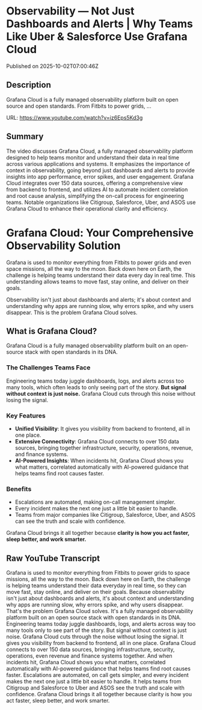 # Observability — Not Just Dashboards and Alerts | Why Teams Like Uber &amp; Salesforce Use Grafana Cloud

Published on 2025-10-02T07:00:46Z

## Description

Grafana Cloud is a fully managed observability platform built on open source and open standards. From Fitbits to power grids, ...

URL: https://www.youtube.com/watch?v=iz6Eps5Kd3g

## Summary

The video discusses Grafana Cloud, a fully managed observability platform designed to help teams monitor and understand their data in real time across various applications and systems. It emphasizes the importance of context in observability, going beyond just dashboards and alerts to provide insights into app performance, error spikes, and user engagement. Grafana Cloud integrates over 150 data sources, offering a comprehensive view from backend to frontend, and utilizes AI to automate incident correlation and root cause analysis, simplifying the on-call process for engineering teams. Notable organizations like Citigroup, Salesforce, Uber, and ASOS use Grafana Cloud to enhance their operational clarity and efficiency.

# Grafana Cloud: Your Comprehensive Observability Solution

Grafana is used to monitor everything from Fitbits to power grids and even space missions, all the way to the moon. Back down here on Earth, the challenge is helping teams understand their data every day in real time. This understanding allows teams to move fast, stay online, and deliver on their goals.

Observability isn't just about dashboards and alerts; it's about context and understanding why apps are running slow, why errors spike, and why users disappear. This is the problem Grafana Cloud solves. 

## What is Grafana Cloud?

Grafana Cloud is a fully managed observability platform built on an open-source stack with open standards in its DNA. 

### The Challenges Teams Face

Engineering teams today juggle dashboards, logs, and alerts across too many tools, which often leads to only seeing part of the story. **But signal without context is just noise.** Grafana Cloud cuts through this noise without losing the signal. 

### Key Features

- **Unified Visibility**: It gives you visibility from backend to frontend, all in one place.
- **Extensive Connectivity**: Grafana Cloud connects to over 150 data sources, bringing together infrastructure, security, operations, revenue, and finance systems.
- **AI-Powered Insights**: When incidents hit, Grafana Cloud shows you what matters, correlated automatically with AI-powered guidance that helps teams find root causes faster.

### Benefits

- Escalations are automated, making on-call management simpler.
- Every incident makes the next one just a little bit easier to handle.
- Teams from major companies like Citigroup, Salesforce, Uber, and ASOS can see the truth and scale with confidence.

Grafana Cloud brings it all together because **clarity is how you act faster, sleep better, and work smarter.**

## Raw YouTube Transcript

Grafana is used to monitor everything
from Fitbits to power grids to space missions, all the way to the
moon. Back down here on Earth, the challenge is helping teams understand
their data everyday in real time, so they can move fast, stay
online, and deliver on their goals. Because observability isn't just
about dashboards and alerts, it's about context and understanding
why apps are running slow, why errors spike, and why users disappear. That's the problem Grafana Cloud solves. It's a fully managed
observability platform built
on an open source stack with open standards in its DNA. Engineering
teams today juggle dashboards, logs, and alerts across way too many
tools only to see part of the story. But signal without context is just noise. Grafana Cloud cuts through the
noise without losing the signal. It gives you visibility from backend
to frontend, all in one place. Grafana Cloud connects to over 150
data sources, bringing infrastructure, security, operations, even revenue
and finance systems together. And when incidents hit, Grafana
Cloud shows you what matters, correlated automatically with AI-powered
guidance that helps teams find root causes faster. Escalations are
automated, on call gets simpler, and every incident makes the next one
just a little bit easier to handle. It helps teams from Citigroup
and Salesforce to Uber
and ASOS see the truth and scale with confidence. Grafana Cloud brings it all together
because clarity is how you act faster, sleep better, and work smarter.

